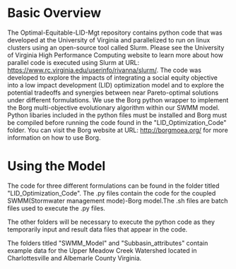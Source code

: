 # Basic Overview
The Optimal-Equitable-LID-Mgt repository contains python code that was developed at the University of Virginia and parallelized to run on linux clusters using an open-source tool called Slurm. Please see the University of Virginia High Performance Computing website to learn more about how parallel code is executed using Slurm at URL: https://www.rc.virginia.edu/userinfo/rivanna/slurm/. The code was developed to explore the impacts of integrating a social equity objective into a low impact development (LID) optimization model and to explore the potential tradeoffs and synergies between near Pareto-optimal solutions under different formulations. We use the Borg python wrapper to implement the Borg multi-objective evolutionary algorithm within our SWMM model. Python libaries included in the python files must be installed and Borg must be compiled before running the code found in the "LID_Optimization_Code" folder. You can visit the Borg website at URL: http://borgmoea.org/ for more information on how to use Borg.

 # Using the Model
 The code for three different formulations can be found in the folder titled "LID_Optimization_Code". The .py files contain the code for the coupled SWMM(Stormwater management mode)-Borg model.The .sh files are batch files used to execute the .py files.

The other folders will be necessary to execute the python code as they temporarily input and result data files that appear in the code.

The folders titled "SWMM_Model" and "Subbasin_attributes" contain example data for the Upper Meadow Creek Watershed located in Charlottesville and Albemarle County Virginia. 
 



  
